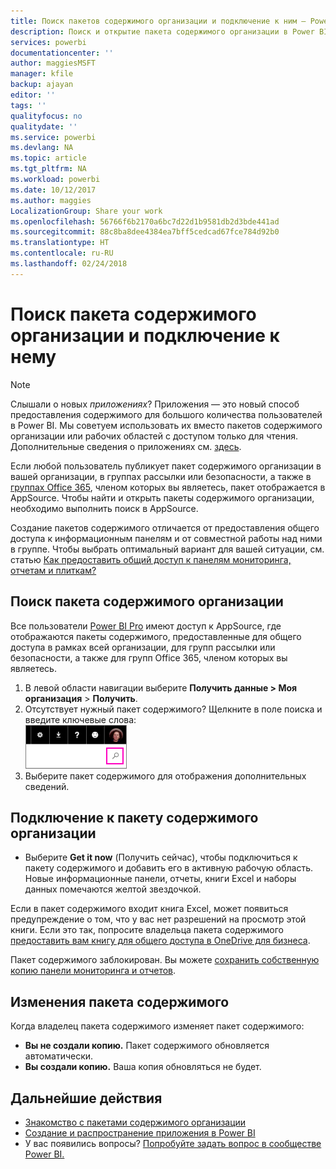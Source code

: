 ```yaml
---
title: Поиск пакетов содержимого организации и подключение к ним — Power BI
description: Поиск и открытие пакета содержимого организации в Power BI
services: powerbi
documentationcenter: ''
author: maggiesMSFT
manager: kfile
backup: ajayan
editor: ''
tags: ''
qualityfocus: no
qualitydate: ''
ms.service: powerbi
ms.devlang: NA
ms.topic: article
ms.tgt_pltfrm: NA
ms.workload: powerbi
ms.date: 10/12/2017
ms.author: maggies
LocalizationGroup: Share your work
ms.openlocfilehash: 56766f6b2170a6bc7d22d1b9581db2d3bde441ad
ms.sourcegitcommit: 88c8ba8dee4384ea7bff5cedcad67fce784d92b0
ms.translationtype: HT
ms.contentlocale: ru-RU
ms.lasthandoff: 02/24/2018
---
```

# <a name="find-and-connect-to-an-organizational-content-pack"></a>Поиск пакета содержимого организации и подключение к нему
> [!NOTE]
> Слышали о новых *приложениях*? Приложения — это новый способ предоставления содержимого для большого количества пользователей в Power BI. Мы советуем использовать их вместо пакетов содержимого организации или рабочих областей с доступом только для чтения. Дополнительные сведения о приложениях см. [здесь](service-install-use-apps.md).
> 
> 

Если любой пользователь публикует пакет содержимого организации в вашей организации, в группах рассылки или безопасности, а также в [группах Office 365](https://support.office.com/article/Create-a-group-in-Office-365-7124dc4c-1de9-40d4-b096-e8add19209e9), членом которых вы являетесь, пакет отображается в AppSource.  Чтобы найти и открыть пакеты содержимого организации, необходимо выполнить поиск в AppSource.

Создание пакетов содержимого отличается от предоставления общего доступа к информационным панелям и от совместной работы над ними в группе. Чтобы выбрать оптимальный вариант для вашей ситуации, см. статью [Как предоставить общий доступ к панелям мониторинга, отчетам и плиткам?](service-how-to-collaborate-distribute-dashboards-reports.md)

## <a name="find-an-organizational-content-pack"></a>Поиск пакета содержимого организации
Все пользователи [Power BI Pro](https://powerbi.microsoft.com/pricing) имеют доступ к AppSource, где отображаются пакеты содержимого, предоставленные для общего доступа в рамках всей организации, для групп рассылки или безопасности, а также для групп Office 365, членом которых вы являетесь.  

1. В левой области навигации выберите **Получить данные \> Моя организация** \> **Получить**.
2. Отсутствует нужный пакет содержимого? Щелкните в поле поиска и введите ключевые слова:  
    ![](media/service-organizational-content-pack-find-and-open/cp_searchbox.png)
3. Выберите пакет содержимого для отображения дополнительных сведений.

## <a name="connect-to-an-organizational-content-pack"></a>Подключение к пакету содержимого организации
* Выберите **Get it now** (Получить сейчас), чтобы подключиться к пакету содержимого и добавить его в активную рабочую область. Новые информационные панели, отчеты, книги Excel и наборы данных помечаются желтой звездочкой.

Если в пакет содержимого входит книга Excel, может появиться предупреждение о том, что у вас нет разрешений на просмотр этой книги. Если это так, попросите владельца пакета содержимого [предоставить вам книгу для общего доступа в OneDrive для бизнеса](https://support.office.com/en-us/article/Share-documents-or-folders-in-Office-365-1fe37332-0f9a-4719-970e-d2578da4941c). 

Пакет содержимого заблокирован. Вы можете [сохранить собственную копию панели мониторинга и отчетов](service-organizational-content-pack-copy-refresh-access.md). 

## <a name="changes-to-the-content-pack"></a>Изменения пакета содержимого
Когда владелец пакета содержимого изменяет пакет содержимого: 

* **Вы не создали копию.** Пакет содержимого обновляется автоматически.
* **Вы создали копию.** Ваша копия обновляться не будет. 

## <a name="next-steps"></a>Дальнейшие действия
* [Знакомство с пакетами содержимого организации](service-organizational-content-pack-introduction.md)  
* [Создание и распространение приложения в Power BI](service-create-distribute-apps.md)
* У вас появились вопросы? [Попробуйте задать вопрос в сообществе Power BI.](http://community.powerbi.com/)

